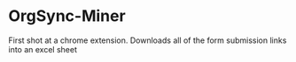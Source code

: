 # OrgSync-Miner

First shot at a chrome extension. Downloads all of the form submission links into an excel sheet
